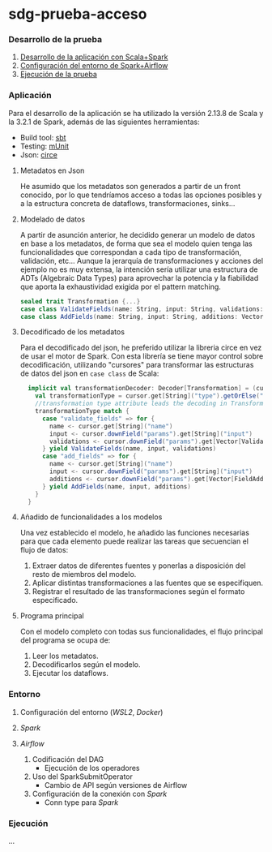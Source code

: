 # sdg-prueba-acceso

### Desarrollo de la prueba

1. [Desarrollo de la aplicación con Scala+Spark](#Aplicación)
2. [Configuración del entorno de Spark+Airflow](#Entorno)
3. [Ejecución de la prueba](#Ejecución)

### Aplicación

Para el desarrollo de la aplicación se ha utilizado la versión 2.13.8 de Scala y la 3.2.1 de Spark, además de las siguientes herramientas:
+ Build tool: [sbt](https://www.scala-sbt.org/)
+ Testing: [mUnit](https://scalameta.org/munit/)
+ Json: [circe](https://circe.github.io/circe/)

1. Metadatos en Json

    He asumido que los metadatos son generados a partir de un front conocido, por lo que tendríamos acceso a todas las opciones posibles y a la estructura
    concreta de dataflows, transformaciones, sinks... 
2. Modelado de datos

    A partir de asunción anterior, he decidido generar un modelo de datos en base a los metadatos, de forma que sea el modelo quien tenga las funcionalidades 
    que correspondan a cada tipo de transformación, validación, etc... Aunque la jerarquía de transformaciones y acciones del ejemplo no es muy extensa,
    la intención sería utilizar una estructura de ADTs (Algebraic Data Types) para aprovechar la potencia y la fiabilidad que aporta la exhaustividad exigida 
    por el pattern matching.
    ```scala
    sealed trait Transformation {...}
    case class ValidateFields(name: String, input: String, validations: Vector[Validation]) extends Transformation {...}
    case class AddFields(name: String, input: String, additions: Vector[FieldAddition]) extends Transformation {...}
    ```
3. Decodificado de los metadatos

    Para el decodificado del json, he preferido utilizar la libreria circe en vez de usar el motor de Spark. Con esta librería se tiene mayor control sobre
    decodificación, utilizando "cursores" para transformar las estructuras de datos del json en `case class` de Scala:
    ```scala
      implicit val transformationDecoder: Decoder[Transformation] = (cursor: ACursor) => {
        val transformationType = cursor.get[String]("type").getOrElse("")
        //transformation type attribute leads the decoding in Transformation
        transformationType match {
          case "validate_fields" => for {
            name <- cursor.get[String]("name")
            input <- cursor.downField("params").get[String]("input")
            validations <- cursor.downField("params").get[Vector[Validation]]("validations")
          } yield ValidateFields(name, input, validations)
          case "add_fields" => for {
            name <- cursor.get[String]("name")
            input <- cursor.downField("params").get[String]("input")
            additions <- cursor.downField("params").get[Vector[FieldAddition]]("addFields")
          } yield AddFields(name, input, additions)
        }
      }
    ```
4. Añadido de funcionalidades a los modelos

    Una vez establecido el modelo, he añadido las funciones necesarias para que cada elemento puede realizar las tareas que secuencian el flujo de datos:
    1. Extraer datos de diferentes fuentes y ponerlas a disposición del resto de miembros del modelo.
    2. Aplicar distintas transformaciones a las fuentes que se especifiquen.
    3. Registrar el resultado de las transformaciones según el formato especificado. 

5. Programa principal
    
    Con el modelo completo con todas sus funcionalidades, el flujo principal del programa se ocupa de:
     1. Leer los metadatos.
     2. Decodificarlos según el modelo.
     3. Ejecutar los dataflows.  


### Entorno

1. Configuración del entorno (_WSL2_, _Docker_)

2. _Spark_

3. _Airflow_
    
    1. Codificación del DAG
        + Ejecución de los operadores
    2. Uso del SparkSubmitOperator
       + Cambio de API según versiones de Airflow 
    3. Configuración de la conexión con _Spark_ 
       + Conn type para _Spark_ 

### Ejecución

...